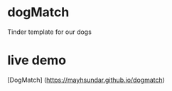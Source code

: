 # dogMatch
Tinder template for our dogs

# live demo
[DogMatch] (https://mayhsundar.github.io/dogmatch)
